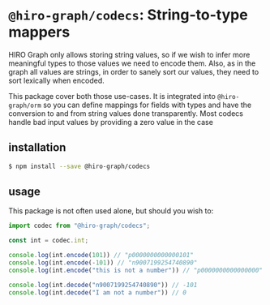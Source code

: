# `@hiro-graph/codecs`: String-to-type mappers

HIRO Graph only allows storing string values, so if we wish to infer more meaningful types to those values we need to encode them. Also, as in the graph all values are strings, in order to sanely sort our values, they need to sort lexically when encoded.

This package cover both those use-cases. It is integrated into `@hiro-graph/orm` so you can define mappings for fields with types and have the conversion to and from string values done transparently. Most codecs handle bad input values by providing a zero value in the case

## installation

```bash
$ npm install --save @hiro-graph/codecs
```

## usage

This package is not often used alone, but should you wish to:

```javascript
import codec from "@hiro-graph/codecs";

const int = codec.int;

console.log(int.encode(101)) // "p0000000000000101"
console.log(int.encode(-101)) // "n9007199254740890"
console.log(int.encode("this is not a number")) // "p0000000000000000"

console.log(int.decode("n9007199254740890")) // -101
console.log(int.decode("I am not a number")) // 0
```
